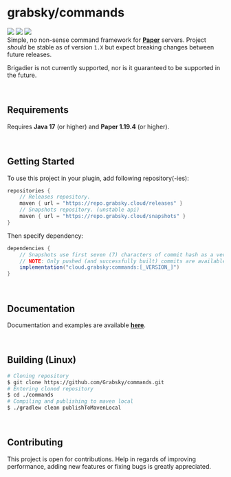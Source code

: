 # grabsky/commands
[![](https://img.shields.io/github/actions/workflow/status/Grabsky/commands/gradle.yml)](https://github.com/Grabsky/commands/actions/workflows/gradle.yml)
[![](https://img.shields.io/codefactor/grade/github/Grabsky/commands/main)](https://www.codefactor.io/repository/github/grabsky/commands/overview/main)
[![](https://img.shields.io/github/v/release/Grabsky/commands)](https://github.com/Grabsky/commands/releases/latest)  
Simple, no non-sense command framework for **[Paper](https://github.com/PaperMC/Paper)** servers. Project *should* be stable as of version `1.X` but expect breaking changes between future releases.

Brigadier is not currently supported, nor is it guaranteed to be supported in the future.

<br />

## Requirements
Requires **Java 17** (or higher) and **Paper 1.19.4** (or higher).

<br />

## Getting Started
To use this project in your plugin, add following repository(-ies):
```groovy
repositories {
    // Releases repository.
    maven { url = "https://repo.grabsky.cloud/releases" }
    // Snapshots repository. (unstable api)
    maven { url = "https://repo.grabsky.cloud/snapshots" }
}
```
Then specify dependency:
```groovy
dependencies {
    // Snapshots use first seven (7) characters of commit hash as a version.
    // NOTE: Only pushed (and successfully built) commits are available in the repository.
    implementation("cloud.grabsky:commands:[_VERSION_]")
}
```

<br />

## Documentation
Documentation and examples are available **[here](https://github.com/Grabsky/commands/blob/main/DOCS.md)**.

<br />

## Building (Linux)
```bash
# Cloning repository
$ git clone https://github.com/Grabsky/commands.git
# Entering cloned repository
$ cd ./commands
# Compiling and publishing to maven local
$ ./gradlew clean publishToMavenLocal
```

<br />

## Contributing
This project is open for contributions. Help in regards of improving performance, adding new features or fixing bugs is greatly appreciated.
